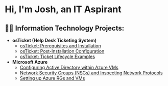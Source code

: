 <h1>Hi, I'm Josh, an IT Aspirant
<h2>👨‍💻 Information Technology Projects:</h2>

- <b>osTicket (Help Desk Ticketing System)</b>
  - [osTicket: Prerequisites and Installation](https://github.com/jconway98/osticket-prereqs)
  - [osTicket: Post-Installation Configuration](https://github.com/jconway98/post-install-config)
  - [osTicket: Ticket Lifecycle Examples](https://github.com/jconway98/ticket-lifecycle)
- <b>Microsoft Azure</b>
  - [Configuring Active Directory within Azure VMs](https://github.com/jconway98/configure-ad)
  - [Network Security Groups (NSGs) and Inspecting Network Protocols](https://github.com/jconway98/azure-network-protocols)
  - [Setting up Azure RGs and VMs](https://github.com/jconway98/azure-RG/VM)
